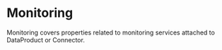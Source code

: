 # Monitoring

Monitoring covers properties related to monitoring services attached to DataProduct or Connector.

